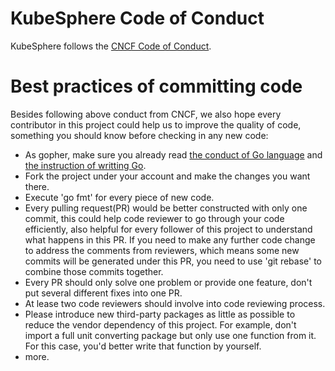 # KubeSphere Code of Conduct

KubeSphere follows the [CNCF Code of Conduct](https://github.com/cncf/foundation/blob/master/code-of-conduct.md).  

# Best practices of committing code
Besides following above conduct from CNCF, we also hope every contributor in this project could help us to improve the quality of code, something you should know before checking in any new code:
 - As gopher, make sure you already read [the conduct of Go language](https://golang.org/conduct) and [the instruction of writting Go](https://golang.org/doc/effective_go.html).  
 - Fork the project under your account and make the changes you want there.  
 - Execute 'go fmt' for every piece of new code.  
 - Every pulling request(PR) would be better constructed with only one commit, this could help code reviewer to go through your code efficiently, also helpful for every follower of this project to understand what happens in this PR. If you need to make any further code change to address the comments from reviewers, which means some new commits will be generated under this PR, you need to use 'git rebase' to combine those commits together.
 - Every PR should only solve one problem or provide one feature, don't put several different fixes into one PR.  
 - At lease two code reviewers should involve into code reviewing process. 
 - Please introduce new third-party packages as little as possible to reduce the vendor dependency of this project. For example, don't import a full unit converting package but only use one function from it. For this case, you'd better write that function by yourself.
 - more.
